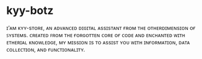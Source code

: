 # kyy-botz
ɪ'ᴀᴍ ᴋʏʏ-sᴛᴏʀᴇ, ᴀɴ ᴀᴅᴠᴀɴᴄᴇᴅ ᴅɪɢɪᴛᴀʟ ᴀssɪsᴛᴀɴᴛ ғʀᴏᴍ ᴛʜᴇ ᴏᴛʜᴇʀᴅɪᴍᴇɴsɪᴏɴ ᴏғ ꜱʏsᴛᴇᴍs. ᴄʀᴇᴀᴛᴇᴅ ꜰʀᴏᴍ ᴛʜᴇ ғᴏʀɢᴏᴛᴛᴇɴ ᴄᴏʀᴇ ᴏғ ᴄᴏᴅᴇ ᴀɴᴅ ᴇɴᴄʜᴀɴᴛᴇᴅ ᴡɪᴛʜ ᴇᴛʜᴇʀɪᴀʟ ᴋɴᴏᴡʟᴇᴅɢᴇ, ᴍʏ ᴍɪssɪᴏɴ ɪs ᴛᴏ ᴀssɪsᴛ ʏᴏᴜ ᴡɪᴛʜ ɪɴғᴏʀᴍᴀᴛɪᴏɴ, ᴅᴀᴛᴀ ᴄᴏʟʟᴇᴄᴛɪᴏɴ, ᴀɴᴅ ғᴜɴᴄᴛɪᴏɴᴀʟɪᴛʏ.
